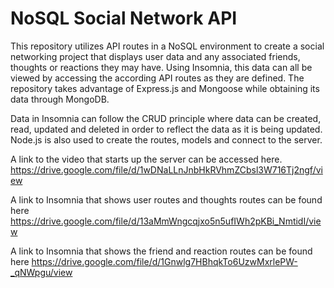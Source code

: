 # NoSQL Social Network API

This repository utilizes API routes in a NoSQL environment to create a social networking project that displays user data and any associated 
friends, thoughts or reactions they may have.
Using Insomnia, this data can all be viewed by accessing the according API routes as they are defined. The repository takes advantage of Express.js 
and Mongoose while obtaining its data through MongoDB.

Data in Insomnia can follow the CRUD principle where data can be created, read, updated and deleted in order to reflect the data as it is being updated.
Node.js is also used to create the routes, models and connect to the server.

A link to the video that starts up the server can be accessed here. https://drive.google.com/file/d/1wDNaLLnJnbHkRVhmZCbsl3W716Tj2ngf/view

A link to Insomnia that shows user routes and thoughts routes can be found here https://drive.google.com/file/d/13aMmWngcqjxo5n5ufIWh2pKBi_NmtidI/view

A link to Insomnia that shows the friend and reaction routes can be found here https://drive.google.com/file/d/1Gnwlg7HBhqkTo6UzwMxrlePW-_qNWpgu/view
